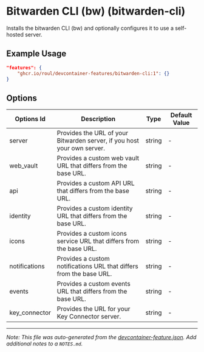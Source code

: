 
# Bitwarden CLI (bw) (bitwarden-cli)

Installs the bitwarden CLI (bw) and optionally configures it to use a self-hosted server.

## Example Usage

```json
"features": {
    "ghcr.io/roul/devcontainer-features/bitwarden-cli:1": {}
}
```

## Options

| Options Id | Description | Type | Default Value |
|-----|-----|-----|-----|
| server | Provides the URL of your Bitwarden server, if you host your own server. | string | - |
| web_vault | Provides a custom web vault URL that differs from the base URL. | string | - |
| api | Provides a custom API URL that differs from the base URL. | string | - |
| identity | Provides a custom identity URL that differs from the base URL. | string | - |
| icons | Provides a custom icons service URL that differs from the base URL. | string | - |
| notifications | Provides a custom notifications URL that differs from the base URL. | string | - |
| events | Provides a custom events URL that differs from the base URL. | string | - |
| key_connector | Provides the URL for your Key Connector server. | string | - |



---

_Note: This file was auto-generated from the [devcontainer-feature.json](https://github.com/RouL/devcontainer-features/blob/main/src/bitwarden-cli/devcontainer-feature.json).  Add additional notes to a `NOTES.md`._
